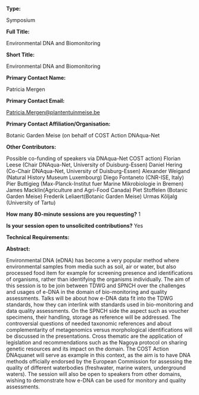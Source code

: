

**Type:** 

Symposium

**Full Title:** 

Environmental DNA and Biomonitoring 

**Short Title:** 

Environmental DNA and Biomonitoring 

**Primary Contact Name:** 

Patricia Mergen 

**Primary Contact Email:** 

[Patricia.Mergen@plantentuinmeise.be](mailto:Patricia.Mergen@plantentuinmeise.be)

**Primary Contact Affiliation/Organisation:** 

Botanic Garden Meise (on behalf of COST Action DNAqua-Net

**Other Contributors:** 

Possible co-funding of speakers via DNAqua-Net COST action) Florian Leese (Chair DNAqua-Net, University of Duisburg-Essen) Daniel Hering (Co-Chair DNAqua-Net, University of Duisburg-Essen) Alexander Weigand (Natural History Museum Luxembourg) Diego Fontaneto (CNR-ISE, Italy) Pier Buttigieg (Max-Planck-Institut fuer Marine Mikrobiologie in Bremen) James Macklin(Agriculture and Agri-Food Canada) Piet Stoffelen (Botanic Garden Meise) Frederik Leliaert(Botanic Garden Meise) Urmas Kõljalg (University of Tartu)

**How many 80-minute sessions are you requesting?** 1

**Is your session open to unsolicited contributions?** Yes

**Technical Requirements:** 

**Abstract:** 

Environmental DNA (eDNA) has become a very popular method where environmental samples from media such as soil, air or water, but also processed food item for example for screening presence and identifications of organisms, rather than identifying the organisms individually. The aim of this session is to be join between TDWG and SPNCH over the challenges and usages of e-DNA in the domain of bio-monitoring and quality assessments. Talks will be about how e-DNA data fit into the TDWG standards, how they can interlink with standards used in bio-monitoring and data quality assessments. On the SPNCH side the aspect such as voucher specimens, their handling, storage as reference will be addressed. The controversial questions of needed taxonomic references and about complementarity of metagenomics versus morphological identifications will be discussed in the presentations. Cross thematic are the application of legislation and recommendations such as the Nagoya protocol on sharing genetic resources and its impact on the domain. The COST Action DNAquanet will serve as example in this context, as the aim is to have DNA methods officially endorsed by the European Commission for assessing the quality of different waterbodies (freshwater, marine waters, underground waters). The session will also be open to speakers from other domains, wishing to demonstrate how e-DNA can be used for monitory and quality assessments.

